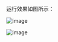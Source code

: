 运行效果如图所示：

![image](https://github.com/user-attachments/assets/4988a5ca-58dd-4b5e-a5c9-d3c0fea8c58c)



![image](https://github.com/user-attachments/assets/84ae6cef-b10e-42db-8437-a260f57030a5)

